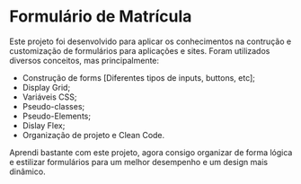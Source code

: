 # Formulário de Matrícula
Este projeto foi desenvolvido para aplicar os conhecimentos na contrução e customização de formulários para aplicações e sites.
Foram utilizados diversos conceitos, mas principalmente:
- Construção de forms [Diferentes tipos de inputs, buttons, etc];
- Display Grid;
- Variáveis CSS;
- Pseudo-classes;
- Pseudo-Elements;
- Dislay Flex;
- Organização de projeto e Clean Code.

Aprendi bastante com este projeto, agora consigo organizar de forma lógica e estilizar formulários para um melhor desempenho e um design mais dinâmico.
